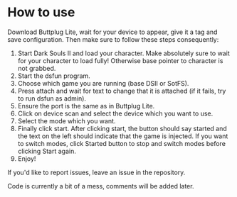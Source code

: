 # How to use
Download Buttplug Lite, wait for your device to appear, give it a tag and save configuration. Then make sure to follow these steps consequently:

1. Start Dark Souls II and load your character. Make absolutely sure to wait for your character to load fully! Otherwise base pointer to character is not grabbed.
2. Start the dsfun program.
3. Choose which game you are running (base DSII or SotFS).
4. Press attach and wait for text to change that it is attached (if it fails, try to run dsfun as admin).
5. Ensure the port is the same as in Buttplug Lite.
6. Click on device scan and select the device which you want to use.
7. Select the mode which you want.
8. Finally click start. After clicking start, the button should say started and the text on the left should indicate that the game is injected. If you want to switch modes, click Started button to stop and switch modes before clicking Start again.
9. Enjoy!

If you'd like to report issues, leave an issue in the repository.

Code is currently a bit of a mess, comments will be added later.
